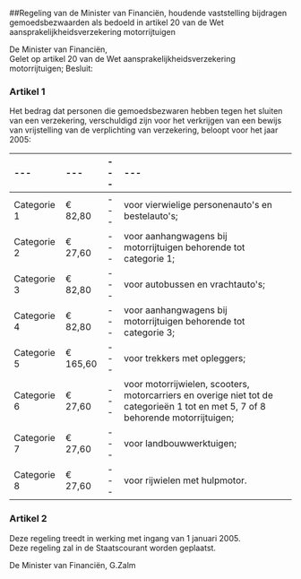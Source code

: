 <meta http-equiv='Content-Type' content='text/html; charset=utf-8' />

##Regeling van de Minister van Financiën, houdende vaststelling bijdragen gemoedsbezwaarden als bedoeld in artikel 20 van de Wet aansprakelijkheidsverzekering motorrijtuigen

De Minister van Financiën,  
Gelet op artikel 20 van de Wet aansprakelijkheidsverzekering motorrijtuigen;
Besluit:    

### Artikel  1  

Het bedrag dat personen die gemoedsbezwaren hebben tegen het sluiten van een verzekering, verschuldigd zijn voor het verkrijgen van een bewijs van vrijstelling van de verplichting van verzekering, beloopt voor het jaar 2005:  

| --- | --- | --- | --- |
|:---|:---|:---|:---|
| Categorie 1  | € 82,80  | --- | voor vierwielige personenauto's en bestelauto's;  |
| Categorie 2  | € 27,60  | --- | voor aanhangwagens bij motorrijtuigen behorende tot categorie 1;  |
| Categorie 3  | € 82,80  | --- | voor autobussen en vrachtauto's;  |
| Categorie 4  | € 82,80  | --- | voor aanhangwagens bij motorrijtuigen behorende tot categorie 3;  |
| Categorie 5  | € 165,60  | --- | voor trekkers met opleggers;  |
| Categorie 6  | € 27,60  | --- | voor motorrijwielen, scooters, motorcarriers en overige niet tot de categorieën 1 tot en met 5, 7 of 8 behorende motorrijtuigen;  |
| Categorie 7  | € 27,60  | --- | voor landbouwwerktuigen;  |
| Categorie 8  | € 27,60  | --- | voor rijwielen met hulpmotor.  |

### Artikel  2  

Deze regeling treedt in werking met ingang van 1 januari 2005.  
Deze regeling zal in de Staatscourant worden geplaatst.   

De 
Minister van Financiën, 
G.Zalm    

